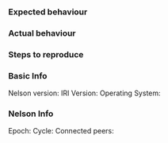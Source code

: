 ### Expected behaviour

### Actual behaviour

### Steps to reproduce

### Basic Info
Nelson version:
IRI Version:
Operating System:

### Nelson Info
Epoch:
Cycle:
Connected peers:
